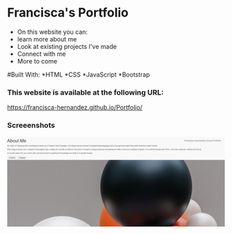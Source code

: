 # Francisca's Portfolio

* On this website you can:
* learn more about me
* Look at existing projects I've made
* Connect with me
* More to come

#Built With:
*HTML
*CSS
*JavaScript
*Bootstrap

### This website is available at the following URL:
https://francisca-hernandez.github.io/Portfolio/

### Screeenshots

![Main page of Portfolio](/images/Portfolio%20Screenshot.png)


